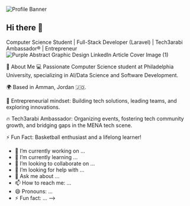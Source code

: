 ![Profile Banner](./Purple-Abstract-Graphic-Design-LinkedIn-Article-Cover-Image.png)  

## Hi there 👋
Computer Science Student | Full-Stack Developer (Laravel) | Tech3arabi Ambassador® | Entrepreneur
![Purple Abstract Graphic Design LinkedIn Article Cover Image (1)](https://github.com/user-attachments/assets/fb937686-08e9-4c22-ae2c-086cf098cd57)

🚀 About Me
💻 Passionate Computer Science student at Philadelphia University, specializing in AI/Data Science and Software Development.

🌍 Based in Amman, Jordan 🇯🇴.

🚀 Entrepreneurial mindset: Building tech solutions, leading teams, and exploring innovations.

🔥 Tech3arabi Ambassador: Organizing events, fostering tech community growth, and bridging gaps in the MENA tech scene.

⚡ Fun Fact: Basketball enthusiast and a lifelong learner!
- 🔭 I’m currently working on ...
- 🌱 I’m currently learning ...
- 👯 I’m looking to collaborate on ...
- 🤔 I’m looking for help with ...
- 💬 Ask me about ...
- 📫 How to reach me: ...
- 😄 Pronouns: ...
- ⚡ Fun fact: ...
-->
